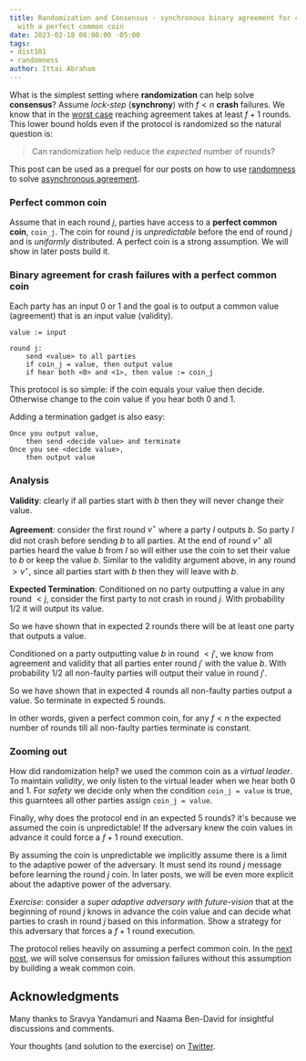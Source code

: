 ```yaml
---
title: Randomization and Consensus - synchronous binary agreement for crash failures
  with a perfect common coin
date: 2023-02-18 06:00:00 -05:00
tags:
- dist101
- randomness
author: Ittai Abraham
---
```


What is the simplest setting where **randomization** can help solve **consensus**? Assume *lock-step* (**synchrony**) with $f<n$ **crash** failures. We know that in the [worst case](https://decentralizedthoughts.github.io/2019-12-15-synchrony-uncommitted-lower-bound/) reaching agreement takes at least $f+1$ rounds. This lower bound holds even if the protocol is randomized so the natural question is:

> Can randomization help reduce the *expected* number of rounds?

This post can be used as a prequel for our posts on how to use [randomness](https://decentralizedthoughts.github.io/2022-03-30-asynchronous-agreement-part-three-a-modern-version-of-ben-ors-protocol/) to solve [asynchronous agreement](https://decentralizedthoughts.github.io/2022-03-30-asynchronous-agreement-part-one-defining-the-problem/).


### Perfect common coin
Assume that in each round $j$, parties have access to a **perfect common coin**, ```coin_j```. The coin for round $j$ is *unpredictable* before the end of round $j$ and is *uniformly* distributed. A perfect coin is a strong assumption. We will show in later posts build it. 

### Binary agreement for crash failures with a perfect common coin

Each party has an input 0 or 1 and the goal is to output a  common value (agreement) that is an input value (validity). 

```
value := input

round j:
    send <value> to all parties
    if coin_j = value, then output value
    if hear both <0> and <1>, then value := coin_j
```

This protocol is so simple: if the coin equals your value then decide. Otherwise change to the coin value if you hear both 0 and 1. 

Adding a termination gadget is also easy:
```
Once you output value,
    then send <decide value> and terminate
Once you see <decide value>, 
    then output value 
```

### Analysis

**Validity**: clearly if all parties start with $b$ then they will never change their value. 

**Agreement**: consider the first round $v^\star$ where a party $I$ outputs $b$. So party $I$ did not crash before sending $b$ to all parties.  At the end of round $v^\star$ all parties heard the value $b$ from $I$ so will either use the coin to set their value to $b$ or keep the value $b$. Similar to the validity argument above,  in any round $> v^\star$, since all parties start with $b$ then they will leave with $b$. 


**Expected Termination**: Conditioned on no party outputting a value in any round $<j$, consider the first party to not crash in round $j$. With probability $1/2$ it will output its value. 

So we have shown that in expected 2 rounds there will be at least one party that outputs a value.

Conditioned on a party outputting value $b$ in round $<j'$, we know from agreement and validity that all parties enter round $j'$ with the value $b$. With probability $1/2$ all non-faulty parties will output their value in round $j'$. 

So we have shown that in expected 4 rounds all non-faulty parties output a value. So terminate in expected 5 rounds.

In other words, given a perfect common coin, for any $f<n$ the expected number of rounds till all non-faulty parties terminate is constant.


### Zooming out
How did randomization help? we used the common coin as a *virtual leader*. To maintain *validity*, we only listen to the virtual leader when we hear both 0 and 1. For *safety* we decide only when the condition ```coin_j = value``` is true, this guarntees all other parties assign ```coin_j = value```.

Finally, why does the protocol end in an expected 5 rounds? it's because we assumed the coin is unpredictable! If the adversary knew the coin values in advance it could force a $f+1$ round execution.

By assuming the coin is unpredictable we implicitly assume there is a limit to the adaptive power of the adversary. It must send its round $j$ message before learning the round $j$ coin. In later posts, we will be even more explicit about the adaptive power of the adversary.


*Exercise*: consider a *super adaptive adversary with future-vision* that at the beginning of round $j$ knows in advance the coin value and can decide what parties to crash in round $j$ based on this information. Show a strategy for this adversary that forces a $f+1$ round execution.

The protocol relies heavily on assuming a perfect common coin. In the [next post](..), we will solve consensus for omission failures without this assumption by building a weak common coin.

## Acknowledgments

Many thanks to Sravya Yandamuri and Naama Ben-David for insightful discussions and comments.


Your thoughts (and solution to the exercise) on [Twitter](https://twitter.com/ittaia/status/1626993583986249728?s=20).


